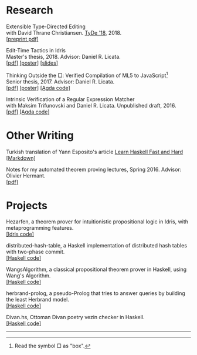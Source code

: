 # Research

Extensible Type-Directed Editing<br>
with David Thrane Christiansen.
[TyDe '18](https://icfp18.sigplan.org/track/tyde-2018), 2018. <br>
[[preprint pdf]](/extensibleTypeDirectedEditing.pdf)

Edit-Time Tactics in Idris<br>
Master's thesis, 2018. Advisor: Daniel R. Licata. <br>
[[pdf]](/editTimeTacticsDraft.pdf) [[poster]](/editTimeTacticsPoster.pdf) [[slides]](http://github.com/joom/edit-time-tactics/blob/master/defense-slides/slides.key)

Thinking Outside the □: Verified Compilation of ML5 to JavaScript[^1]<br>
Senior thesis, 2017. Advisor: Daniel R. Licata. <br>
[[pdf]](/ml5toJs.pdf) [[poster]](/ml5toJsPoster.pdf) [[Agda code]](http://github.com/joom/thesis-modal)


Intrinsic Verification of a Regular Expression Matcher <br>
with Maksim Trifunovski and Daniel R. Licata.
Unpublished draft, 2016. <br> [[pdf]](/regexp2016.pdf) [[Agda code]](http://github.com/joom/regexp-agda)

# Other Writing

Turkish translation of Yann Esposito's article [Learn Haskell Fast and Hard](http://yannesposito.com/Scratch/en/blog/Haskell-the-Hard-Way/) <br>
[[Markdown]](http://github.com/joom/zor-yoldan-haskell)

Notes for my automated theorem proving lectures, Spring 2016. Advisor: Olivier Hermant.<br>
[[pdf]](/autoThmProving.pdf)

# Projects

Hezarfen, a theorem prover for intuitionistic propositional logic in Idris, with metaprogramming features. <br>
[[Idris code]](https://github.com/joom/hezarfen)

distributed-hash-table, a Haskell implementation of distributed hash tables with two-phase commit.<br>
[[Haskell code]](https://github.com/joom/distributed-hash-table)

WangsAlgorithm, a classical propositional theorem prover in Haskell, using Wang's Algorithm. <br>
[[Haskell code]](https://github.com/joom/WangsAlgorithm)

herbrand-prolog, a pseudo-Prolog that tries to answer queries by building the least Herbrand model. <br>
[[Haskell code]](https://github.com/joom/herbrand-prolog)

Divan.hs, Ottoman Divan poetry vezin checker in Haskell. <br>
[[Haskell code]](https://github.com/joom/Divan.hs)

***

[^1]: Read the symbol □ as "box".
